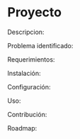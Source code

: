 # Proyecto
Descripcion:

Problema identificado:

Requerimientos:

    
Instalación:

    

Configuración:

    

Uso:

    

Contribución:


Roadmap: 
